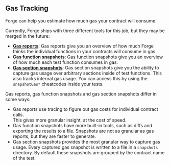 ## Gas Tracking

Forge can help you estimate how much gas your contract will consume.

Currently, Forge ships with three different tools for this job, but they may be merged in the future:

- [**Gas reports**](./gas-reports.md): Gas reports give you an overview of how much Forge thinks the
  individual functions in your contracts will consume in gas.
- [**Gas function snapshots**](./gas-function-snapshots.md): Gas function snapshots give you an overview of how much
  each test function consumes in gas.
- [**Gas section snapshots**](./gas-section-snapshots.md): Gas section snapshots give you the ability to capture gas usage over arbitrary sections inside of test functions.
  This also tracks internal gas usage. You can access this by using the `snapshotGas*` cheatcodes inside your tests.

Gas reports, gas function snapshots and gas section snapshots differ in some ways:

- Gas reports use tracing to figure out gas costs for individual contract calls.  
  This gives more granular insight, at the cost of speed.
- Gas function snapshots have more built-in tools, such as diffs and exporting the results to a file.
  Snapshots are not as granular as gas reports, but they are faster to generate.
- Gas section snapshots provides the most granular way to capture gas usage. Every captured gas snapshot is written to a file in a `snapshots` directory.
  By default these snapshots are grouped by the contract name of the test.